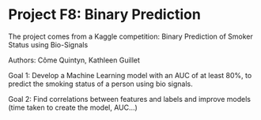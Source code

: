 # Project F8: Binary Prediction

The project comes from a Kaggle competition: Binary Prediction of Smoker Status using Bio-Signals

Authors: Côme Quintyn, Kathleen Guillet

Goal 1: Develop a Machine Learning model with an AUC of at least 80%, to predict the smoking status of a person using bio signals.

Goal 2: Find correlations between features and labels and improve models (time taken to create the model, AUC…)
